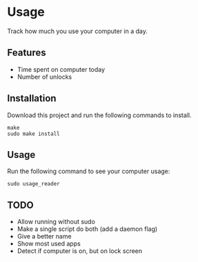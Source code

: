 # Usage
Track how much you use your computer in a day.

## Features
* Time spent on computer today
* Number of unlocks

## Installation
Download this project and run the following commands to install.

```shell
make
sudo make install
```

## Usage
Run the following command to see your computer usage:

```shell
sudo usage_reader
```

## TODO
* Allow running without sudo
* Make a single script do both (add a daemon flag)
* Give a better name
* Show most used apps
* Detect if computer is on, but on lock screen